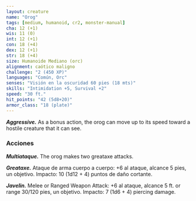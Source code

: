 ```yaml
---
layout: creature
name: "Orog"
tags: [medium, humanoid, cr2, monster-manual]
cha: 12 (+1)
wis: 11 (0)
int: 12 (+1)
con: 18 (+4)
dex: 12 (+1)
str: 18 (+4)
size: Humanoide Mediano (orc)
alignment: caótico maligno
challenge: "2 (450 XP)"
languages: "Común, Orc"
senses: "Visión en la oscuridad 60 pies (18 mts)"
skills: "Intimidation +5, Survival +2"
speed: "30 ft."
hit_points: "42 (5d8+20)"
armor_class: "18 (plate)"
---
```


***Aggressive.*** As a bonus action, the orog can move up to its speed toward a hostile creature that it can see.

### Acciones

***Multiataque.*** The orog makes two greataxe attacks.

***Greataxe.*** Ataque de arma cuerpo a cuerpo: +6 al ataque, alcance 5 pies, un objetivo. Impacto: 10 (1d12 + 4) puntos de daño cortante.

***Javelin.*** Melee or Ranged Weapon Attack: +6 al ataque, alcance 5 ft. or range 30/120 pies, un objetivo. Impacto: 7 (1d6 + 4) piercing damage.